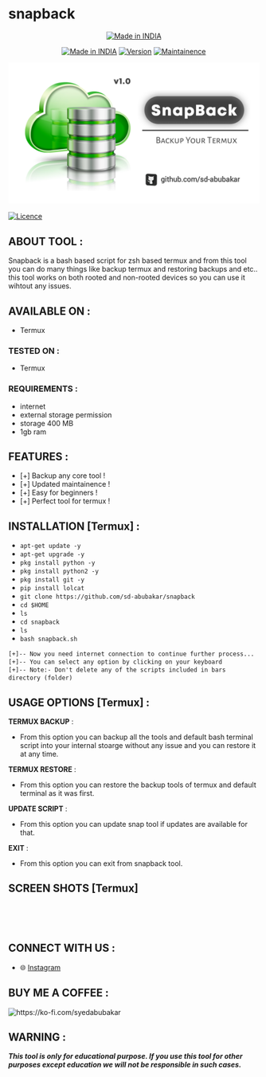 # snapback
<p align="center">
<a href=""><img title="Made in INDIA" src="https://img.shields.io/badge/MADE%20IN-INDIA-SCRIPT?colorA=%23ff8100&colorB=%23017e40&colorC=%23ff0000&style=for-the-badge"></a>
</p>
<p align="center">
<a href=""><img title="Made in INDIA" src="https://img.shields.io/badge/Tool-Snap-green.svg"></a>
<a href=""><img title="Version" src="https://img.shields.io/badge/Version-1.0-green.svg?style=flat-square"></a>
<a href=""><img title="Maintainence" src="https://img.shields.io/badge/Maintained%3F-yes-green.svg"></a>
</p>
<p align="center">
<a href=""><img title="mrphish" src="https://github.com/sd-abubakar/snapback/blob/master/20230830_155811.png"></a>
</p>
<p align="center">


</p>
<p align="center">





<a href=""><img title="Licence" src="https://img.shields.io/badge/License-MIT-blue.svg"></a>
</p>

## ABOUT TOOL :

Snapback is a bash based script for zsh based termux and from this tool you can do many things like backup termux and restoring backups and etc.. this tool works on both rooted and non-rooted devices so you can use it wihtout any issues.



## AVAILABLE ON :

* Termux

### TESTED ON :

* Termux

### REQUIREMENTS :
* internet
* external storage permission
* storage 400 MB
* 1gb ram

## FEATURES :
* [+] Backup any core tool !
* [+] Updated maintainence !
* [+] Easy for beginners !
* [+] Perfect tool for termux !

## INSTALLATION [Termux] :

* `apt-get update -y`
* `apt-get upgrade -y`
* `pkg install python -y`
* `pkg install python2 -y`
* `pkg install git -y`
* `pip install lolcat`
* `git clone https://github.com/sd-abubakar/snapback`
* `cd $HOME`
* `ls`
* `cd snapback`
* `ls`
* `bash snapback.sh`
```
[+]-- Now you need internet connection to continue further process...
[+]-- You can select any option by clicking on your keyboard
[+]-- Note:- Don't delete any of the scripts included in bars directory (folder)
```
## USAGE OPTIONS [Termux] :

__TERMUX BACKUP__ :
- From this option you can backup all the tools and default bash terminal script into your internal stoarge without any issue and you can restore it at any time.

__TERMUX RESTORE__ :
- From this option you can restore the backup tools of termux and default terminal as it was first.

__UPDATE SCRIPT__ :
- From this option you can update snap tool if updates are available for that.

__EXIT__ :
- From this option you can exit from snapback tool.

## SCREEN SHOTS [Termux]

<br>
<p align="center">
<img width="45%" src=""/>

</p>


## CONNECT WITH US :
- 🌐 [Instagram](https://instagram.com/s.d_abubakarrr)


## BUY ME A COFFEE :
<p
<a href="https://ko-fi.com/https://ko-fi.com/syedabubakar"> <img align="centre" src="https://cdn.ko-fi.com/cdn/kofi3.png?v=3" height="30" width="130" alt="https://ko-fi.com/syedabubakar"
/a>
</p>

## WARNING : 
***This tool is only for educational purpose. If you use this tool for other purposes except education we will not be responsible in such cases.***
